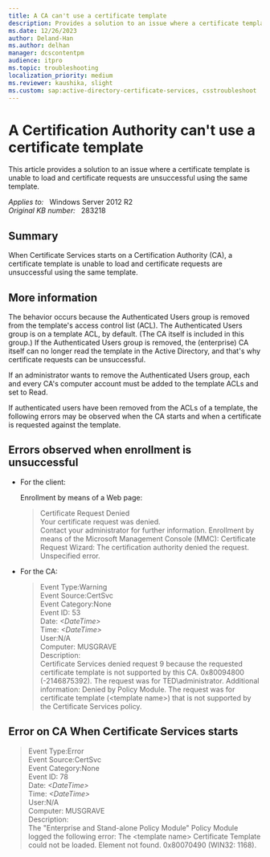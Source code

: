 ```yaml
---
title: A CA can't use a certificate template
description: Provides a solution to an issue where a certificate template is unable to load and certificate requests are unsuccessful using the same template.
ms.date: 12/26/2023
author: Deland-Han
ms.author: delhan
manager: dcscontentpm
audience: itpro
ms.topic: troubleshooting
localization_priority: medium
ms.reviewer: kaushika, slight
ms.custom: sap:active-directory-certificate-services, csstroubleshoot
---
```

# A Certification Authority can't use a certificate template

This article provides a solution to an issue where a certificate template is unable to load and certificate requests are unsuccessful using the same template.

_Applies to:_ &nbsp; Windows Server 2012 R2  
_Original KB number:_ &nbsp; 283218

## Summary

When Certificate Services starts on a Certification Authority (CA), a certificate template is unable to load and certificate requests are unsuccessful using the same template.

## More information

The behavior occurs because the Authenticated Users group is removed from the template's access control list (ACL). The Authenticated Users group is on a template ACL, by default. (The CA itself is included in this group.) If the Authenticated Users group is removed, the (enterprise) CA itself can no longer read the template in the Active Directory, and that's why certificate requests can be unsuccessful.

If an administrator wants to remove the Authenticated Users group, each and every CA's computer account must be added to the template ACLs and set to Read.

If authenticated users have been removed from the ACLs of a template, the following errors may be observed when the CA starts and when a certificate is requested against the template.

## Errors observed when enrollment is unsuccessful

- For the client:

    Enrollment by means of a Web page:

    > Certificate Request Denied  
    Your certificate request was denied.  
    Contact your administrator for further information.
    Enrollment by means of the Microsoft Management Console (MMC):
    Certificate Request Wizard:
    The certification authority denied the request. Unspecified error.

- For the CA:

    > Event Type:Warning  
    Event Source:CertSvc  
    Event Category:None  
    Event ID: 53  
    Date: *\<DateTime>*  
    Time: *\<DateTime>*  
    User:N/A  
    Computer: MUSGRAVE  
    Description:  
    Certificate Services denied request 9 because the requested certificate template is not supported by this CA. 0x80094800 (-2146875392). The request was for TED\administrator. Additional information: Denied by Policy Module. The request was for certificate template (\<template name>) that is not supported by the Certificate Services policy.

## Error on CA When Certificate Services starts

> Event Type:Error  
Event Source:CertSvc  
Event Category:None  
Event ID: 78  
Date: *\<DateTime>*  
Time: *\<DateTime>*  
User:N/A  
Computer: MUSGRAVE  
Description:  
The "Enterprise and Stand-alone Policy Module" Policy Module logged the following error: The \<template name> Certificate Template could not be loaded. Element not found. 0x80070490 (WIN32: 1168).
